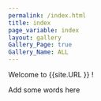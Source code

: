```yaml
---
permalink: /index.html
title: index
page_variable: index
layout: gallery
Gallery_Page: true
Gallery_Name: ALL
---
```


Welcome to {{site.URL }} ! 

Add some words here
